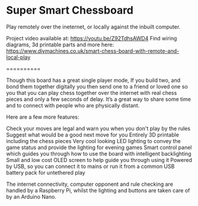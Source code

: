 # Super Smart Chessboard
Play remotely over the ineternet, or locally against the inbuilt computer.

Project video available at: https://youtu.be/Z92TdhsAWD4
Find wiring diagrams, 3d printable parts and more here: https://www.diymachines.co.uk/smart-chess-board-with-remote-and-local-play

==========

Though this board has a great single player mode, If you build two, and bond them together digitally you then send one to a friend or loved one so you that you can play chess together over the internet with real chess pieces and only a few seconds of delay. It’s a great way to share some time and to connect with people who are physically distant.

Here are a few more features:

Check your moves are legal and warn you when you don't play by the rules
Suggest what would be a good next move for you
Entirely 3D printable including the chess pieces
Very cool looking LED lighting to convey the game status and provide the lighting for evening games
Smart control panel which guides you through how to use the board with intelligent backlighting
Small and low cost OLED screen to help guide you through using it
Powered by USB, so you can connect it to mains or run it from a common USB battery pack for untethered play

The internet connectivity, computer opponent and rule checking are handled by a Raspberry Pi, whilst the lighting and buttons are taken care of by an Arduino Nano.
